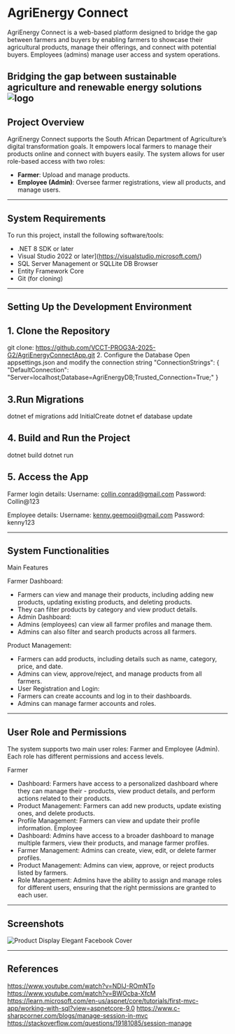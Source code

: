 # AgriEnergy Connect

AgriEnergy Connect is a web-based platform designed to bridge the gap between farmers and buyers by enabling farmers to showcase their agricultural products, manage their offerings, and connect with potential buyers. Employees (admins) manage user access and system operations.

Bridging the gap between sustainable agriculture and renewable energy solutions
![logo](https://github.com/user-attachments/assets/b0a197b0-6b9c-4227-a23d-ef86a767201b)
------
## Project Overview

AgriEnergy Connect supports the South African Department of Agriculture’s digital transformation goals. It empowers local farmers to manage their products online and connect with buyers easily. The system allows for user role-based access with two roles:
- **Farmer**: Upload and manage products.
- **Employee (Admin)**: Oversee farmer registrations, view all products, and manage users.

-----

## System Requirements

To run this project, install the following software/tools:

- .NET 8 SDK or later
- Visual Studio 2022 or later](https://visualstudio.microsoft.com/)
- SQL Server Management or SQLLite DB Browser
- Entity Framework Core
- Git (for cloning)

-----


## Setting Up the Development Environment
## 1. Clone the Repository
git clone: https://github.com/VCCT-PROG3A-2025-G2/AgriEnergyConnectApp.git
2. Configure the Database
Open appsettings.json and modify the connection string
 "ConnectionStrings": { "DefaultConnection": "Server=localhost;Database=AgriEnergyDB;Trusted_Connection=True;" }

## 3.Run Migrations
dotnet ef migrations add InitialCreate
dotnet ef database update

## 4. Build and Run the Project
dotnet build 
dotnet run

## 5.	Access the App 
Farmer login details: Username: collin.conrad@gmail.com
Password: Collin@123

Employee details: Username: kenny.geemooi@gmail.com 
Password: kenny123


  -----
  
## System Functionalities
Main Features

Farmer Dashboard:
- Farmers can view and manage their products, including adding new products, updating existing products, and deleting products.
- They can filter products by category and view product details.
- Admin Dashboard:
- Admins (employees) can view all farmer profiles and manage them.
- Admins can also filter and search products across all farmers.

Product Management:
- Farmers can add products, including details such as name, category, price, and date.
- Admins can view, approve/reject, and manage products from all farmers.
- User Registration and Login:
- Farmers can create accounts and log in to their dashboards.
- Admins can manage farmer accounts and roles.
-----
## User Role and Permissions
The system supports two main user roles: Farmer and Employee (Admin). Each role has different permissions and access levels.

Farmer
- Dashboard: Farmers have access to a personalized dashboard where they can manage their - products, view product details, and perform actions related to their products.
- Product Management: Farmers can add new products, update existing ones, and delete products.
- Profile Management: Farmers can view and update their profile information.
Employee
- Dashboard: Admins have access to a broader dashboard to manage multiple farmers, view their products, and manage farmer profiles.
- Farmer Management: Admins can create, view, edit, or delete farmer profiles.
- Product Management: Admins can view, approve, or reject products listed by farmers.
- Role Management: Admins have the ability to assign and manage roles for different users,   ensuring that the right permissions are granted to each user.
----- 
## Screenshots 
![Product Display Elegant Facebook Cover](https://github.com/user-attachments/assets/377d5bf6-ceeb-4356-be6b-b004b50beeb1)

----- 
## References
https://www.youtube.com/watch?v=NDlJ-ROmNTo
https://www.youtube.com/watch?v=BWOcba-XfcM
https://learn.microsoft.com/en-us/aspnet/core/tutorials/first-mvc-app/working-with-sql?view=aspnetcore-9.0
https://www.c-sharpcorner.com/blogs/manage-session-in-mvc
https://stackoverflow.com/questions/19181085/session-manage

